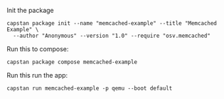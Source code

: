 Init the package
```
capstan package init --name "memcached-example" --title "Memcached Example" \
  --author "Anonymous" --version "1.0" --require "osv.memcached"
```
Run this to compose:
```
capstan package compose memcached-example
```
Run this run the app:
```
capstan run memcached-example -p qemu --boot default
```
